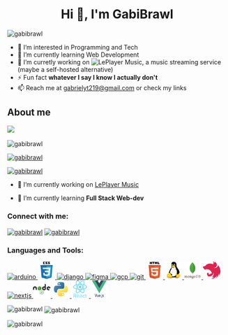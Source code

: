 <h1 align="center">Hi 👋, I'm GabiBrawl</h1>
<p align="left"> <img src="https://komarev.com/ghpvc/?username=gabibrawl&label=Profile%20views&color=0e75b6&style=flat" alt="gabibrawl" /> </p>

- 👀 I’m interested in Programming and Tech
- 🌱 I’m currently learning Web Development
- 💞️ I’m curretly working on ![LePlayer Music](https://github.com/LePlayer-music), a music streaming service (maybe a self-hosted alternative)
- ⚡ Fun fact **whatever I say I know I actually don't**
- 📫 Reach me at gabrielyt219@gmail.com or check my links

## About me
<img src="https://github-readme-stats.vercel.app/api?username=GabiBrawl&show_icons=true&theme=dark"/>

<!---
GabiBrawl/GabiBrawl is a ✨ special ✨ repository because its `README.md` (this file) appears on your GitHub profile.
You can click the Preview link to take a look at your changes.
--->




<p align="left"> <img src="https://komarev.com/ghpvc/?username=gabibrawl&label=Profile%20views&color=0e75b6&style=flat" alt="gabibrawl" /> </p>

<p align="left"> <a href="https://github.com/ryo-ma/github-profile-trophy"><img src="https://github-profile-trophy.vercel.app/?username=gabibrawl" alt="gabibrawl" /></a> </p>

<p align="left"> <a href="https://twitter.com/gabibrawl" target="blank"><img src="https://img.shields.io/twitter/follow/gabibrawl?logo=twitter&style=for-the-badge" alt="gabibrawl" /></a> </p>

- 🔭 I’m currently working on [LePlayer Music](https://github.com/LePlayer-music)

- 🌱 I’m currently learning **Full Stack Web-dev**



<h3 align="left">Connect with me:</h3>
<p align="left">
<a href="https://twitter.com/gabibrawl" target="blank"><img align="center" src="https://raw.githubusercontent.com/rahuldkjain/github-profile-readme-generator/master/src/images/icons/Social/twitter.svg" alt="gabibrawl" height="30" width="40" /></a>
<a href="https://www.youtube.com/c/gabibrawl" target="blank"><img align="center" src="https://raw.githubusercontent.com/rahuldkjain/github-profile-readme-generator/master/src/images/icons/Social/youtube.svg" alt="gabibrawl" height="30" width="40" /></a>
</p>

<h3 align="left">Languages and Tools:</h3>
<p align="left"> <a href="https://www.arduino.cc/" target="_blank" rel="noreferrer"> <img src="https://cdn.worldvectorlogo.com/logos/arduino-1.svg" alt="arduino" width="40" height="40"/> </a> <a href="https://www.w3schools.com/css/" target="_blank" rel="noreferrer"> <img src="https://raw.githubusercontent.com/devicons/devicon/master/icons/css3/css3-original-wordmark.svg" alt="css3" width="40" height="40"/> </a> <a href="https://www.djangoproject.com/" target="_blank" rel="noreferrer"> <img src="https://cdn.worldvectorlogo.com/logos/django.svg" alt="django" width="40" height="40"/> </a> <a href="https://www.figma.com/" target="_blank" rel="noreferrer"> <img src="https://www.vectorlogo.zone/logos/figma/figma-icon.svg" alt="figma" width="40" height="40"/> </a> <a href="https://cloud.google.com" target="_blank" rel="noreferrer"> <img src="https://www.vectorlogo.zone/logos/google_cloud/google_cloud-icon.svg" alt="gcp" width="40" height="40"/> </a> <a href="https://git-scm.com/" target="_blank" rel="noreferrer"> <img src="https://www.vectorlogo.zone/logos/git-scm/git-scm-icon.svg" alt="git" width="40" height="40"/> </a> <a href="https://www.w3.org/html/" target="_blank" rel="noreferrer"> <img src="https://raw.githubusercontent.com/devicons/devicon/master/icons/html5/html5-original-wordmark.svg" alt="html5" width="40" height="40"/> </a> <a href="https://www.linux.org/" target="_blank" rel="noreferrer"> <img src="https://raw.githubusercontent.com/devicons/devicon/master/icons/linux/linux-original.svg" alt="linux" width="40" height="40"/> </a> <a href="https://www.mongodb.com/" target="_blank" rel="noreferrer"> <img src="https://raw.githubusercontent.com/devicons/devicon/master/icons/mongodb/mongodb-original-wordmark.svg" alt="mongodb" width="40" height="40"/> </a> <a href="https://nestjs.com/" target="_blank" rel="noreferrer"> <img src="https://raw.githubusercontent.com/devicons/devicon/master/icons/nestjs/nestjs-plain.svg" alt="nestjs" width="40" height="40"/> </a> <a href="https://nextjs.org/" target="_blank" rel="noreferrer"> <img src="https://cdn.worldvectorlogo.com/logos/nextjs-2.svg" alt="nextjs" width="40" height="40"/> </a> <a href="https://nodejs.org" target="_blank" rel="noreferrer"> <img src="https://raw.githubusercontent.com/devicons/devicon/master/icons/nodejs/nodejs-original-wordmark.svg" alt="nodejs" width="40" height="40"/> </a> <a href="https://www.python.org" target="_blank" rel="noreferrer"> <img src="https://raw.githubusercontent.com/devicons/devicon/master/icons/python/python-original.svg" alt="python" width="40" height="40"/> </a> <a href="https://reactjs.org/" target="_blank" rel="noreferrer"> <img src="https://raw.githubusercontent.com/devicons/devicon/master/icons/react/react-original-wordmark.svg" alt="react" width="40" height="40"/> </a> <a href="https://vuejs.org/" target="_blank" rel="noreferrer"> <img src="https://raw.githubusercontent.com/devicons/devicon/master/icons/vuejs/vuejs-original-wordmark.svg" alt="vuejs" width="40" height="40"/> </a> </p>

<p><img align="left" src="https://github-readme-stats.vercel.app/api/top-langs?username=gabibrawl&show_icons=true&locale=en&layout=compact" alt="gabibrawl" /></p>

<p>&nbsp;<img align="center" src="https://github-readme-stats.vercel.app/api?username=gabibrawl&show_icons=true&locale=en" alt="gabibrawl" /></p>

<p><img align="center" src="https://github-readme-streak-stats.herokuapp.com/?user=gabibrawl&" alt="gabibrawl" /></p>

